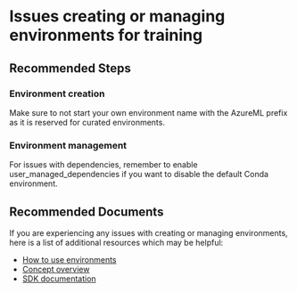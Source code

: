 <properties
	pageTitle="Create or manage environments for training"
	description="Create or manage environments for training"
	infoBubbleText="Create or manage environments for training"
	service="microsoft.machinelearning"
	resource="trainingandexperimentation"
	authors="saachigopal"
	ms.author="sagopal"
	supportTopicIds="32690887"
	productPesIds="16644"
	cloudEnvironments="public, fairfax, mooncake, usnat, ussec"
	articleId="microsoft.machinelearning.trainingandexperimentation.createormanageenvironments"
	selfHelpType="generic"
	ownershipId="AzureML_AzureMachineLearningServices"
/>

# Issues creating or managing environments for training

## **Recommended Steps**
### Environment creation
Make sure to not start your own environment name with the AzureML prefix as it is reserved for curated environments. 

### Environment management
For issues with dependencies, remember to enable user_managed_dependencies if you want to disable the default Conda environment.

## **Recommended Documents**
If you are experiencing any issues with creating or managing environments, here is a list of additional resources which may be helpful:
* [How to use environments](https://docs.microsoft.com/azure/machine-learning/how-to-use-environments)
* [Concept overview](https://docs.microsoft.com/azure/machine-learning/concept-environments)
* [SDK documentation](https://docs.microsoft.com/python/api/azureml-core/azureml.core.environment)
